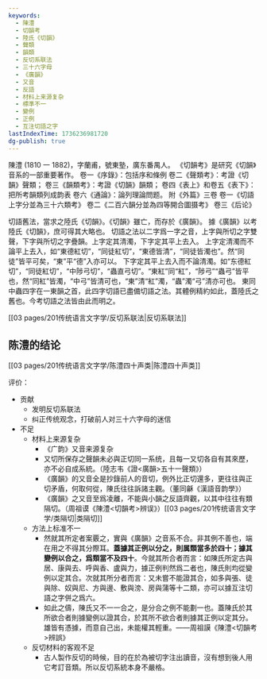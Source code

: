 ```yaml
---
keywords:
  - 陳澧
  - 切韻考
  - 陸氏《切韻》
  - 聲類
  - 韻類
  - 反切系联法
  - 三十六字母
  - 《廣韻》
  - 又音
  - 反語
  - 材料上来源复杂
  - 標準不一
  - 變例
  - 正例
  - 互注切語之字
lastIndexTime: 1736236981720
dg-publish: true
---
```

陳澧 (1810 一 1882)，字蘭甫，號東塾，廣东番禺人。
《切韻考》是研究《切韻》音系的一部重要著作。
卷一《序錄》：包括序和條例
卷二《聲類考》：考證《切韻》聲類；
卷三《韻類考》：考證《切韻》韻類；
卷四《表上》和卷五《表下》：把所考韻類列成韵表
卷六《通論》：論列理論問题。
附《外篇》三卷
卷一《切語上字分並為三十六類考》
卷二《二百六韻分並為四等開合圖摄考》
卷三《后论》

切語舊法，當求之陸氏《切韻》。《切韻》雖亡，而存於《廣韻》。
據《廣韻》以考陸氏《切韻》，庶可得其大略也。
切語之法以二字爲一字之音，上字與所切之字雙聲，下字與所切之字疊韻。上字定其清濁，下字定其平上去入。
上字定清濁而不論平上去入，如“東德紅切”，“同徒紅切”，“東德皆清”，“同徒皆濁也”。然“同徒”皆平可矣，“東”平“德”入亦可以。
下字定其平上去入而不論清濁。如“东德紅切”，“同徒紅切”，“中陟弓切”，“蟲直弓切”。“東紅”同“紅”，“陟弓”“蟲弓”皆平也，然“同紅”皆濁，“中弓”皆清可也，“東”清“紅”濁，“蟲”濁“弓”清亦可也。
東同中蟲四字在一東韻之首，此四字切語已盡備切語之法。其體例精約如此，蓋陸氏之舊也。今考切語之法皆由此而明之。

[[03 pages/201传统语言文字学/反切系联法\|反切系联法]]
## 陈澧的结论
[[03 pages/201传统语言文字学/陈澧四十声类\|陈澧四十声类]]

评价：
- 贡献
	- 发明反切系联法
	- 纠正传统观念，打破前人对三十六字母的迷信
- 不足
	- 材料上来源复杂
		- 《广韵》又音来源复杂
		- 又切所保存之聲韻未必與正切同一系统，且每一又切各自有其來歷，亦不必自成系統。（陸志韦《證<廣韻>五十一聲類》）
		- 《廣韻》的又音全是抄錄前人的音切，例外比正切還多，更往往與正切矛盾，何取何從，陳氏往往訴諸主觀。（董同龢《漢語音韵學》）
		- 《廣韻》之又音至爲凌離，不能與小韻之反語齊觀，以其中往往有類隔切。（周祖谟《陳澧<切韻考>辨误》）[[03 pages/201传统语言文字学/类隔切\|类隔切]]
	- 方法上标准不一
		- 然就其所定者案覈之，實與《廣韻》之音系不合。非其例不善也，端在用之不得其分際耳。**蓋據其正例以分之，則属類當多於四十；據其變例以合之，爲類當不及四十**。今就其所合者而言：如陳氏所定古與居、康與去、呼與香、盧與力，據正例判然爲二者也，陳氏則均從變例以定其合。次就其所分者而言：又未嘗不能證其合，如多與張、徒與除、奴與尼、方與邊、敷與滂、房與蒲等十二類，亦可以據互注切語之字併之爲六。
		- 如此之儔，陳氏又不一一合之，是分合之例不能劃一也。蓋陳氏於其所欲合者則據變例以證其合，於其所不欲合者則據其正例以定其分。雄皆有憑據，而意自己出，未能權其輕重。——周祖謨《陳澧<切韻考>辨誤》
	- 反切材料的客观不足
		- 古人製作反切的時候，目的在於為被切字注出讀音，沒有想到後人用它考訂音類。所以反切系統本身不嚴格。